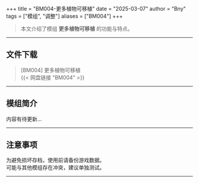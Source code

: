 +++
title = "BM004-更多植物可移植"
date = "2025-03-07"
author = "Bny"
tags = ["模组", "调整"]
aliases = ["BM004"]
+++

> 本文介绍了模组 **更多植物可移植** 的功能与特点。

---

## 文件下载

> [BM004] 更多植物可移植  
{{< 网盘链接 "BM004" >}}  

---

## 模组简介

>  
内容有待更新...  

---

## 注意事项

>  
为避免损坏存档，使用前请备份游戏数据。  
可能与其他模组存在冲突，建议单独测试。  

---

